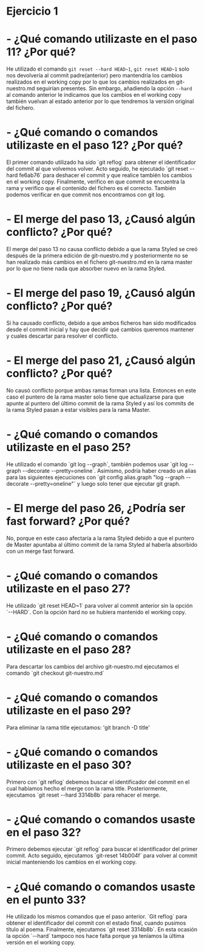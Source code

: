 # Ejercicio 1

# - ¿Qué comando utilizaste en el paso 11? ¿Por qué?

He utilizado el comando `git reset --hard HEAD~1`, `git reset HEAD~1` solo nos devolvería
al commit padre(anterior) pero mantendría los cambios realizados en el working copy por lo
que los cambios realizados en git-nuestro.md seguirían presentes. Sin embargo,
añadiendo la opción `--hard` al comando anterior le indicamos que los cambios en el working copy
también vuelvan al estado anterior por lo que tendremos la versión original del fichero.

# - ¿Qué comando o comandos utilizaste en el paso 12? ¿Por qué?

<p>El primer comando utilizado ha sido `git reflog` para obtener el identificador del commit al que volvemos volver. 
Acto seguido, he ejecutado `git reset --hard fe6ab76` para deshacer el 
commit y que realice también los cambios en el working copy. Finalmente, verifico en que 
commit se encuentra la rama y verifico que el contenido del fichero es el correcto. 
También podemos verificar en que commit nos encontramos con git log.</p>


# - El merge del paso 13, ¿Causó algún conflicto? ¿Por qué?

<p>El merge del paso 13 no causa conflicto debido a que la rama Styled se creó después de la 
primera edición de git-nuestro.md y posteriormente no se han realizado más cambios en el 
fichero git-nuestro.md en la rama master por lo que no tiene nada que absorber nuevo en la rama Styled.</p>


# - El merge del paso 19, ¿Causó algún conflicto? ¿Por qué? 

<p>Si ha causado conflicto, debido a que ambos ficheros han sido modificados desde el commit 
inicial y hay que decidir qué cambios queremos mantener y cuales descartar para resolver el conflicto.</p>


# - El merge del paso 21, ¿Causó algún conflicto? ¿Por qué? 

<p>No causó conflicto porque ambas ramas forman una lista. Entonces en este caso el puntero 
de la rama master solo tiene que actualizarse para que apunte al puntero del último commit 
de la rama Styled y así los commits de la rama Styled pasan a estar visibles para la rama Master.</p>


# - ¿Qué comando o comandos utilizaste en el paso 25?

<p>He utilizado el comando `git log --graph`, también podemos usar `git log --graph --decorate --pretty=oneline`. 
Asimismo, podría haber creado un alias para las siguientes ejecuciones con `git config alias.graph "log --graph --decorate --pretty=oneline"`
y luego solo tener que ejecutar git graph.</p>

# - El merge del paso 26, ¿Podría ser fast forward? ¿Por qué? 

<p>No, porque en este caso afectaría a la rama Styled debido a que el puntero de Master 
apuntaba al último commit de la rama Styled al haberla absorbido con un merge fast forward.</p>

# - ¿Qué comando o comandos utilizaste en el paso 27?

<p>He utilizado `git reset HEAD~1` para volver al commit anterior sin la opción `--HARD`. Con la opción hard no se hubiera mantenido el working copy.</p>


# - ¿Qué comando o comandos utilizaste en el paso 28? 

<p>Para descartar los cambios del archivo git-nuestro.md ejecutamos el comando `git checkout git-nuestro.md`</p>

# - ¿Qué comando o comandos utilizaste en el paso 29? 

<p>Para eliminar la rama title ejecutamos: 'git branch -D title' </p>

# - ¿Qué comando o comandos utilizaste en el paso 30? 

<p>Primero con `git reflog` debemos buscar el identificador del commit en el cual habíamos hecho el merge con la rama title. 
Posteriormente, ejecutamos `git reset --hard 3314b8b` para rehacer el merge.</p>

# - ¿Qué comando o comandos usaste en el paso 32?

<p>Primero debemos ejecutar `git reflog` para buscar el identificador del primer commit. 
Acto seguido, ejecutamos `git-reset 14b004f` para volver al commit inicial manteniendo los cambios en el working copy.</p>

# - ¿Qué comando o comandos usaste en el punto 33?

<p>He utilizado los mismos comandos que el paso anterior. `Git reflog` para obtener el 
identificador del commit con el estado final, cuando pusimos título al poema. 
Finalmente, ejecutamos `git reset 3314b8b`. En esta ocasión la opción `--hard` tampoco nos hace falta porque ya teníamos la última versión en el working copy.</p>
